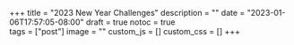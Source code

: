 +++
title = "2023 New Year Challenges"
description = ""
date = "2023-01-06T17:57:05-08:00"
draft = true
notoc = true  
tags = ["post"]
image = ""
custom_js = []
custom_css = []
+++


<!--more-->